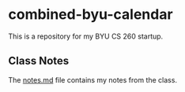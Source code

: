 # combined-byu-calendar
This is a repository for my BYU CS 260 startup.

## Class Notes
The [notes.md](notes.md) file contains my notes from the class.